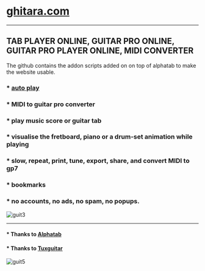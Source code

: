 # [ghitara.com](https://ghitara.com)

----

## TAB PLAYER ONLINE, GUITAR PRO ONLINE, GUITAR PRO PLAYER ONLINE, MIDI CONVERTER
The github contains the addon scripts added on on top of alphatab to make the website usable.
### * [auto play](https://ghitara.com/index.php?play2=C/CelelalteCuvinte/CelelalteCuvinte-LaCeasTirziu.gp5&genere=dummy0.jpg&sse=3279-3395-0&plpa)
### * MIDI to guitar pro converter
### * play music score or guitar tab
### * visualise the fretboard, piano or a drum-set animation while playing
### * slow, repeat, print, tune, export, share, and convert MIDI to gp7
### * bookmarks
### * no accounts, no ads, no spam, no popups.



![guit3](https://github.com/circinusX1/guitar-tab-player/assets/69641625/1f24964b-9d6e-4644-9690-c925883c9766)



----

#### * Thanks to [Alphatab](https://github.com/CoderLine/alphaTab)
#### * Thanks to [Tuxguitar](https://github.com/phiresky/tuxguitar)

![guit5](https://github.com/circinusX1/guitar-tab-player/assets/69641625/c083f235-965a-4d7d-b537-17c9e979a746)

